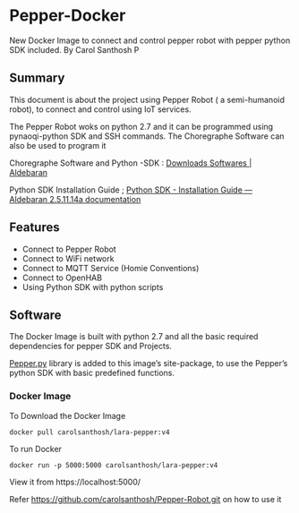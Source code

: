 # Pepper-Docker
New Docker Image to connect and control pepper robot with pepper python SDK included.
By Carol Santhosh P

## Summary
This document is about the project using Pepper Robot ( a semi-humanoid robot), to connect and control using IoT services.

The Pepper Robot woks on python 2.7 and it can be programmed using pynaoqi-python SDK and SSH commands.  The Choregraphe Software can also be used to program it

Choregraphe Software and Python -SDK :  [Downloads Softwares | Aldebaran](https://www.aldebaran.com/en/support/nao-6/downloads-softwares)

Python SDK Installation Guide ; [Python SDK - Installation Guide — Aldebaran 2.5.11.14a documentation](http://doc.aldebaran.com/2-5/dev/python/install_guide.html)

    

## Features
- Connect to Pepper Robot
- Connect to WiFi network
- Connect to MQTT Service (Homie Conventions)
- Connect to OpenHAB
- Using Python SDK with python scripts

    

## Software
The Docker Image is built with python 2.7 and all the  basic required dependencies for pepper SDK and Projects.

[Pepper.py](http://Pepper.py) library is added to this image’s site-package, to use the Pepper’s python SDK with basic predefined functions.

### Docker Image
To Download the Docker Image


    docker pull carolsanthosh/lara-pepper:v4

To run Docker

    docker run -p 5000:5000 carolsanthosh/lara-pepper:v4
View it from https://localhost:5000/


Refer https://github.com/carolsanthosh/Pepper-Robot.git on how to use it
